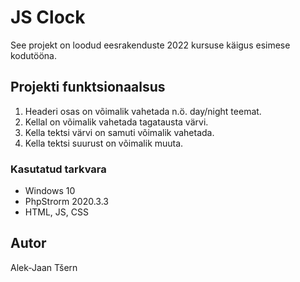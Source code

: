 # JS Clock

See projekt on loodud eesrakenduste 2022 kursuse käigus esimese kodutööna.

## Projekti funktsionaalsus

1) Headeri osas on võimalik vahetada n.ö. day/night teemat.
2) Kellal on võimalik vahetada tagatausta värvi.
3) Kella tektsi värvi on samuti võimalik vahetada.
4) Kella tektsi suurust on võimalik muuta.

### Kasutatud tarkvara

* Windows 10
* PhpStrorm 2020.3.3
* HTML, JS, CSS

## Autor

Alek-Jaan Tšern